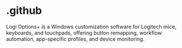 # .github
Logi Options+ is a Windows customization software for Logitech mice, keyboards, and touchpads, offering button remapping, workflow automation, app-specific profiles, and device monitoring.
